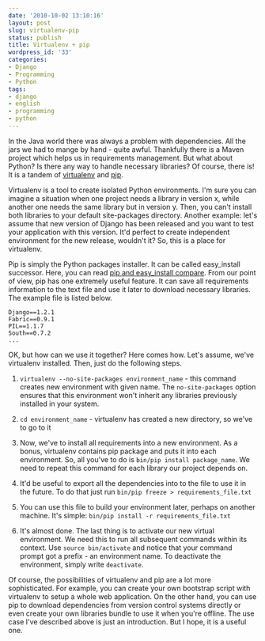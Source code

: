 ```yaml
---
date: '2010-10-02 13:10:16'
layout: post
slug: virtualenv-pip
status: publish
title: Virtualenv + pip
wordpress_id: '33'
categories:
- Django
- Programming
- Python
tags:
- django
- english
- programming
- python
---
```


In the Java world there was always a problem with dependencies. All the jars we had to mange by hand - quite awful. Thankfully there is a Maven project which helps us in requirements management. But what about Python? Is there any way to handle necessary libraries? Of course, there is! It is a tandem of [virtualenv](http://pypi.python.org/pypi/virtualenv) and [pip](http://pip.openplans.org/).

Virtualenv is a tool to create isolated Python environments. I'm sure you can imagine a situation when one project needs a library in version x, while another one needs the same library but in version y. Then, you can't install both libraries to your default site-packages directory. Another example: let's assume that new version of Django has been released and you want to test your application with this version. It'd perfect to create independent environment for the new release, wouldn't it? So, this is a place for virtualenv.

Pip is simply the Python packages installer. It can be called easy_install successor. Here, you can read [pip and easy_install compare](http://pip.openplans.org/#pip-compared-to-easy-install). From our point of view, pip has one extremely useful feature. It can save all requirements information to the text file and use it later to download necessary libraries. The example file is listed below.

    
    Django==1.2.1
    Fabric==0.9.1
    PIL==1.1.7
    South==0.7.2
    ...


OK, but how can we use it together? Here comes how. Let's assume, we've virtualenv installed. Then, just do the following steps.



	
  1. `virtualenv --no-site-packages environment_name` - this command creates new environment with given name. The `no-site-packages` option ensures that this environment won't inherit any libraries previously installed in your system.

	
  2. `cd environment_name` - virtualenv has created a new directory, so we've to go to it

	
  3. Now, we've to install all requirements into a new environment. As a bonus, virtualenv contains pip package and puts it into each environment. So, all you've to do is `bin/pip install package_name`. We need to repeat this command for each library our project depends on.

	
  4. It'd be useful to export all the dependencies into to the file to use it in the future. To do that just run `bin/pip freeze > requirements_file.txt`

	
  5. You can use this file to build your environment later, perhaps on another machine. It's simple: `bin/pip install -r requirements_file.txt`

	
  6. It's almost done. The last thing is to activate our new virtual environment. We need this to run all subsequent commands within its context. Use `source bin/activate` and notice that your command prompt got a prefix - an environment name. To deactivate the environment, simply write `deactivate`.




Of course, the possibilities of virtualenv and pip are a lot more sophisticated. For example, you can create your own bootstrap script with virtualenv to setup a whole web application. On the other hand, you can use pip to download dependencies from version control systems directly or even create your own libraries bundle to use it when you're offline. The use case I've described above is just an introduction. But I hope, it is a useful one.
